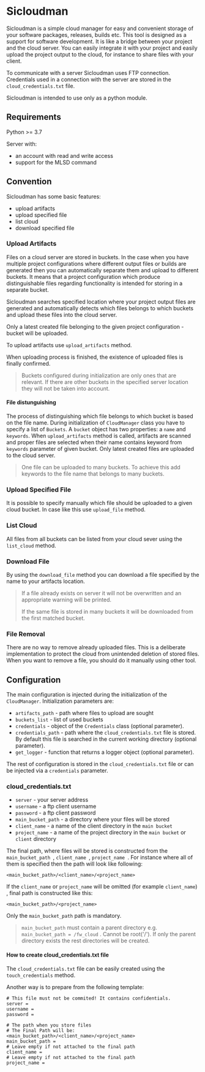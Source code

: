 # Sicloudman

Sicloudman is a simple cloud manager for easy and convenient storage of your software packages, releases, builds etc. This tool is designed as a support for software development. It is like a bridge between your project and the cloud server. You can easily integrate it with your project and easily upload the project output to the cloud, for instance to share files with your client.

To communicate with a server Sicloudman uses FTP connection. Credentials used in a connection with the server are stored in the `cloud_credentials.txt` file.

Sicloudman is intended to use only as a python module.


## Requirements

Python >= 3.7

Server with:

- an account with read and write access
- support for the MLSD command

## Convention

Sicloudman has some basic features:

- upload artifacts
- upload specified file
- list cloud
- download specified file

### Upload Artifacts

Files on a cloud server are stored in buckets. In the case when you have multiple project configurations where different output files or builds are generated then you can automatically separate them and upload to different buckets. It means that a project configuration which produce distinguishable files regarding functionality is intended for storing in a separate bucket.

Sicloudman searches specified location where your project output files are generated and automatically detects which files belongs to which buckets and upload these files into the cloud server.

Only a latest created file belonging to the given project configuration - bucket will be uploaded.

To upload artifacts use `upload_artifacts` method.

When uploading process is finished, the existence of uploaded files is finally confirmed.

> Buckets configured during initialization are only ones that are relevant. If there are other buckets in the specified server location they will not be taken into account.

#### File distunguishing

The process of distinguishing which file belongs to which bucket is based on the file name. During initialization of `CloudManager` class you have to specify a list of `Buckets`. A `bucket` object has two properties: a `name` and `keywords`. When `upload_artifacts` method is called, artifacts are scanned and proper files are selected when their name contains keyword from `keywords` parameter of given bucket. Only latest created files are uploaded to the cloud server.

> One file can be uploaded to many buckets. To achieve this add keywords to the file name that belongs to many buckets.

### Upload Specified File

It is possible to specify manually which file should be uploaded to a given cloud bucket. In case like this use `upload_file` method.

### List Cloud

All files from all buckets can be listed from your cloud sever using the `list_cloud` method.

### Download File

By using the `download_file` method you can download a file specified by the name to your artifacts location.

> If a file already exists on server it will not be overwritten and an appropriate warning will be printed.
>
> If the same file is stored in many buckets it will be downloaded from the first matched bucket.

### File Removal

There are no way to remove already uploaded files. This is a deliberate implementation to protect the cloud from unintended deletion of stored files. When you want to remove a file, you should do it manually using other tool.

## Configuration

The main configuration is injected during the initialization of the `CloudManager`. Initialization parameters are:

- `artifacts_path` - path where files to upload are sought
- `buckets_list` - list of used buckets
- `credentials` - object of the `Credentials` class (optional parameter).
- `credentials_path` - path where the `cloud_credentials.txt` file is stored. By default this file is searched in the current working directory (optional parameter).
- `get_logger` - function that returns a logger object (optional parameter).

The rest of configuration is stored in the `cloud_credentials.txt` file or can be injected via a `credentials` parameter.

### cloud_credentials.txt

- `server` - your server address 
- `username` - a ftp client username
- `password` - a ftp client password
- `main_bucket_path` - a directory where your files will be stored
- `client_name` - a name of the client directory in the `main bucket`
- `project_name` - a name of the project directory in the `main bucket` or `client` directory

The final path, where files will be stored is constructed from the `main_bucket_path `, `client_name `, `project_name `. For instance where all of them is specified then the path will look like following:

```
<main_bucket_path>/<client_name>/<project_name>
```

If the `client_name` or `project_name` will be omitted (for example `client_name`) , final path is constructed like this:

```
<main_bucket_path>/<project_name>
```

Only the `main_bucket_path` path is mandatory.

> `main_bucket_path`  must contain a parent directory e.g. `main_bucket_path = /fw_cloud` . Cannot be root('/'). If only the parent directory exists the rest directories will be created.

#### How to create cloud_credentials.txt file

The `cloud_credentials.txt` file can be easily created using the `touch_credentials` method.

Another way is to prepare from the following template:

```
# This file must not be commited! It contains confidentials.
server = 
username = 
password = 

# The path when you store files
# The Final Path will be: <main_bucket_path>/<client_name>/<project_name>
main_bucket_path = 
# Leave empty if not attached to the final path
client_name = 
# Leave empty if not attached to the final path
project_name = 
```
